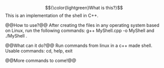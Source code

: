 
$${\color{lightgreen}What is this?}$$
This is an implementation of the shell in C++.

@@How to use?@@
After creating the files in any operating system based on Linux, run the following commands: g++ MyShell.cpp -o MyShell and ./MyShell .

@@What can it do?@@
Run commands from linux in a c++ made shell.
Usable commands: cd, help, exit

@@More commands to come!@@

